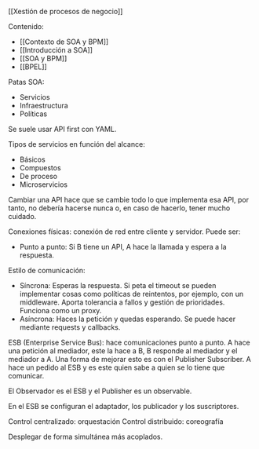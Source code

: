 [[Xestión de procesos de negocio]]

Contenido:
+ [[Contexto de SOA y BPM]]
+ [[Introducción a SOA]]
+ [[SOA y BPM]]
+ [[BPEL]]






Patas SOA:
+ Servicios
+ Infraestructura
+ Políticas

Se suele usar API first con YAML.

Tipos de servicios en función del alcance:
+ Básicos
+ Compuestos
+ De proceso
+ Microservicios

Cambiar una API hace que se cambie todo lo que implementa esa API, por tanto, no debería hacerse nunca o, en caso de hacerlo, tener mucho cuidado. 

Conexiones físicas: conexión de red entre cliente y servidor. Puede ser:
+ Punto a punto: Si B tiene un API, A hace la llamada y espera a la respuesta.

Estilo de comunicación: 
+ Síncrona: Esperas la respuesta. Si peta el timeout se pueden implementar cosas como políticas de reintentos, por ejemplo, con un middleware. Aporta tolerancia a fallos y gestión de prioridades. Funciona como un proxy.
+ Asíncrona: Haces la petición y quedas esperando. Se puede hacer mediante requests y callbacks.

ESB (Enterprise Service Bus): hace comunicaciones punto a punto. A hace una petición al mediador, este la hace a B, B responde al mediador y el mediador a A. Una forma de mejorar esto es con el Publisher Subscriber. A hace un pedido al ESB y es este quien sabe a quien se lo tiene que comunicar. 

El Observador es el ESB y el Publisher es un observable.

En el ESB se configuran el adaptador, los publicador y los suscriptores.

Control centralizado: orquestación
Control distribuido: coreografía

Desplegar de forma simultánea más acoplados.

